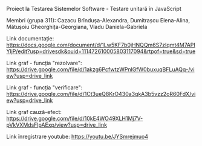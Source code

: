 Proiect la Testarea Sistemelor Software - Testare unitară în JavaScript

Membri (grupa 311): Cazacu Brîndușa-Alexandra, Dumitrașcu Elena-Alina, Mătușoiu Gheorghița-Georgiana, Vladu Daniela-Gabriela

Link documentație: https://docs.google.com/document/d/1Lw5KF7b0jHNQQm6S7zIqmt4M7APIYljP/edit?usp=drivesdk&ouid=111472610005803117094&rtpof=true&sd=true

Link graf - funcția "rezolvare": https://drive.google.com/file/d/1akzg6PcfwtzWPnlGfW0buxuqBFLuAQq-/view?usp=drive_link

Link graf - funcția "verificare": https://drive.google.com/file/d/1Ct3ueQ8KrO430a3qkA3b5vzz2oR60FdX/view?usp=drive_link

Link graf cauză-efect: https://drive.google.com/file/d/10kE4WO49XLH1Mj7V-pVkVXMdsFlpAExp/view?usp=drive_link

Link înregistrare youtube: https://youtu.be/JYSmrejmuo4
